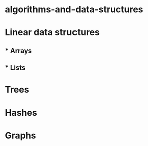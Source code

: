 # algorithms-and-data-structures

# Linear data structures
## * Arrays
## * Lists

# Trees

# Hashes

# Graphs
